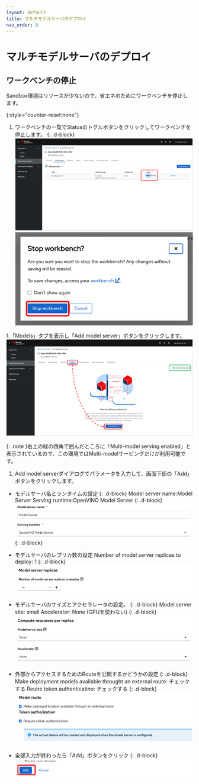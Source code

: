 ```yaml
---
layout: default
title: マルチモデルサーバのデプロイ
nav_order: 8
---
```


# マルチモデルサーバのデプロイ

## ワークベンチの停止

Sandbox環境はリソースが少ないので、省エネのためにワークベンチを停止します。

{:style="counter-reset:none"}
1. ワークベンチの一覧でStatusのトグルボタンをクリックしてワークベンチを停止します。
{: .d-block}
![](../../assets/oai_stop_workbench.png)
![](../../assets/oai_stop_workbench_2.png)


1.「Models」タブを表示し「Add model server」ボタンをクリックします。
![](../../assets/oai_add_modelserver_1.png)


{: .note }右上の緑の四角で囲んだところに「Multi-model serving enabled」と表示されているので、この環境ではMulti-modelサービングだけが利用可能です。


1. Add model serverダイアログでパラメータを入力して、画面下部の「Add」ボタンをクリックします。

* モデルサーバ名とランタイムの設定
{: .d-block}
Model server name:Model Server
Serving runtime:OpenVINO Model Server
{: .d-block}
![](../../assets/oai_add_modelserver_runtime.png)
{: .d-block}

* モデルサーバのレプリカ数の設定
Number of model server replicas to deploy: 1
{: .d-block}
![](../../assets/oai_add_modelserver_replicas.png)

* モデルサーバのサイズとアクセラレータの設定。
{: .d-block}
Model server site: small
Accelerator: None (GPUを使わない)
{: .d-block}
![](../../assets/oai_add_modelserver_size.png)

* 外部からアクセスするためのRouteを公開するかどうかの設定
{: .d-block}
Make deployment models available throught an external route: チェックする
Reuire token authenticatino: チェックする
{: .d-block}
![](../../assets/oai_add_modelserver_route.png)


* 全部入力が終わったら「Add」ボタンをクリック
{: .d-block}
![](../../assets/oai_add_modelserver_add.png)
